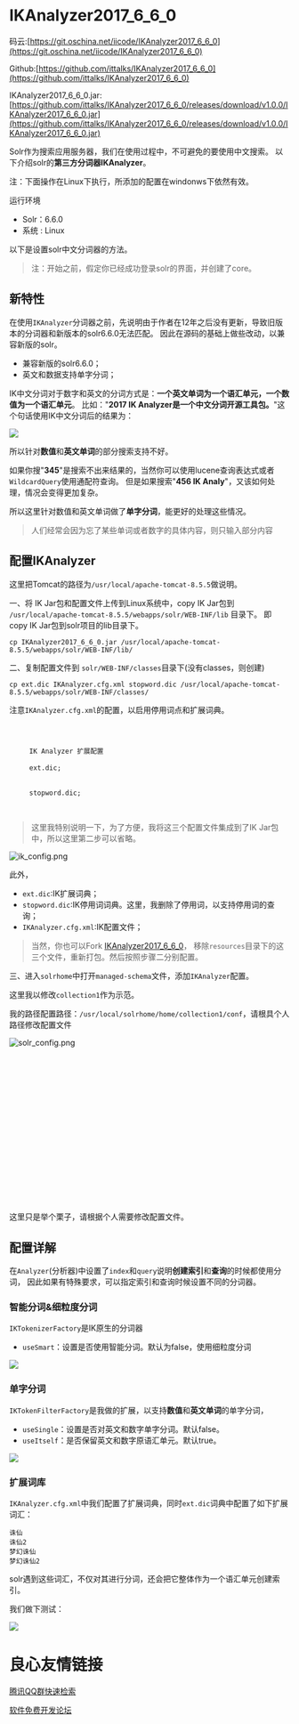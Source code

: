 # IKAnalyzer2017_6_6_0

码云:[https://git.oschina.net/iicode/IKAnalyzer2017_6_6_0](https://git.oschina.net/iicode/IKAnalyzer2017_6_6_0)

Github:[https://github.com/ittalks/IKAnalyzer2017_6_6_0](https://github.com/ittalks/IKAnalyzer2017_6_6_0)

IKAnalyzer2017_6_6_0.jar:[https://github.com/ittalks/IKAnalyzer2017_6_6_0/releases/download/v1.0.0/IKAnalyzer2017_6_6_0.jar](https://github.com/ittalks/IKAnalyzer2017_6_6_0/releases/download/v1.0.0/IKAnalyzer2017_6_6_0.jar)

Solr作为搜索应用服务器，我们在使用过程中，不可避免的要使用中文搜索。
以下介绍solr的**第三方分词器IKAnalyzer**。

注：下面操作在Linux下执行，所添加的配置在windonws下依然有效。

运行环境
- Solr：6.6.0
- 系统 : Linux

以下是设置solr中文分词器的方法。

>注：开始之前，假定你已经成功登录solr的界面，并创建了core。

## 新特性

在使用`IKAnalyzer`分词器之前，先说明由于作者在12年之后没有更新，导致旧版本的分词器和新版本的solr6.6.0无法匹配。
因此在源码的基础上做些改动，以兼容新版的solr。

- 兼容新版的solr6.6.0；
- 英文和数据支持单字分词；

IK中文分词对于数字和英文的分词方式是：**一个英文单词为一个语汇单元，一个数值为一个语汇单元**。
比如："**2017 IK Analyzer是一个中文分词开源工具包。**"这个句话使用IK中文分词后的结果为：

![](images/ik_analyzer.png)

所以针对**数值**和**英文单词**的部分搜索支持不好。

如果你搜"**345**"是搜索不出来结果的，当然你可以使用lucene查询表达式或者`WildcardQuery`使用通配符查询。
但是如果搜索"**456 IK Analy**"，又该如何处理，情况会变得更加复杂。

所以这里针对数值和英文单词做了**单字分词**，能更好的处理这些情况。

>人们经常会因为忘了某些单词或者数字的具体内容，则只输入部分内容

## 配置IKAnalyzer

这里把Tomcat的路径为`/usr/local/apache-tomcat-8.5.5`做说明。

一、将 IK Jar包和配置文件上传到Linux系统中，copy IK Jar包到 `/usr/local/apache-tomcat-8.5.5/webapps/solr/WEB-INF/lib` 目录下。
即copy IK Jar包到solr项目的lib目录下。

```text
cp IKAnalyzer2017_6_6_0.jar /usr/local/apache-tomcat-8.5.5/webapps/solr/WEB-INF/lib/
```

二、复制配置文件到 `solr/WEB-INF/classes`目录下(没有classes，则创建)

```text
cp ext.dic IKAnalyzer.cfg.xml stopword.dic /usr/local/apache-tomcat-8.5.5/webapps/solr/WEB-INF/classes/
```

注意`IKAnalyzer.cfg.xml`的配置，以启用停用词点和扩展词典。

```xml
 
   
   
	 IK Analyzer 扩展配置 
	 
	 ext.dic;  
	
	 
	 stopword.dic;  
	
 
```

>这里我特别说明一下，为了方便，我将这三个配置文件集成到了IK Jar包中，所以这里第二步可以省略。

![ik_config.png](images/ik_config.png)

此外，
- `ext.dic`:IK扩展词典；
- `stopword.dic`:IK停用词词典。这里，我删除了停用词，以支持停用词的查询；
- `IKAnalyzer.cfg.xml`:IK配置文件；

>当然，你也可以Fork [IKAnalyzer2017_6_6_0](https://github.com/ittalks/IKAnalyzer2017_6_6_0)，
移除`resources`目录下的这三个文件，重新打包。然后按照步骤二分别配置。

三、进入`solrhome`中打开`managed-schema`文件，添加`IKAnalyzer`配置。

这里我以修改`collection1`作为示范。

我的路径配置路径：`/usr/local/solrhome/home/collection1/conf`，请根具个人路径修改配置文件

![solr_config.png](images/solr_config.png)

```text
 
 
 
 

 
 
     
         
         
     
     
         
         
     
 

 
 
```

这里只是举个栗子，请根据个人需要修改配置文件。

## 配置详解

在`Analyzer`(分析器)中设置了`index`和`query`说明**创建索引**和**查询**的时候都使用分词，
因此如果有特殊要求，可以指定索引和查询时候设置不同的分词器。

### 智能分词&细粒度分词

`IKTokenizerFactory`是IK原生的分词器
- `useSmart`：设置是否使用智能分词。默认为false，使用细粒度分词

![](images/ik_analyzer2.png)

### 单字分词

`IKTokenFilterFactory`是我做的扩展，以支持**数值**和**英文单词**的单字分词，
- `useSingle`：设置是否对英文和数字单字分词。默认false。
- `useItself`：是否保留英文和数字原语汇单元。默认true。

![](images/ik_analyzer3.png)

### 扩展词库

`IKAnalyzer.cfg.xml`中我们配置了扩展词典，同时`ext.dic`词典中配置了如下扩展词汇：

```text
诛仙
诛仙2
梦幻诛仙
梦幻诛仙2
```

solr遇到这些词汇，不仅对其进行分词，还会把它整体作为一个语汇单元创建索引。

我们做下测试：

![](images/ik_analyzer4.png)

 # 良心友情链接

[腾讯QQ群快速检索](http://u.720life.cn/s/8cf73f7c)

[软件免费开发论坛](http://u.720life.cn/s/bbb01dc0)